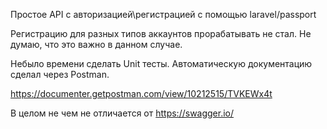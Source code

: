 Простое API с авторизацией\регистрацией с помощью laravel/passport

Регистрацию для разных типов аккаунтов прорабатывать не стал. Не думаю, что это важно в данном случае. 

Небыло времени сделать Unit тесты. 
Автоматическую документацию сделал через Postman.

https://documenter.getpostman.com/view/10212515/TVKEWx4t

В целом не чем не отличается от https://swagger.io/  